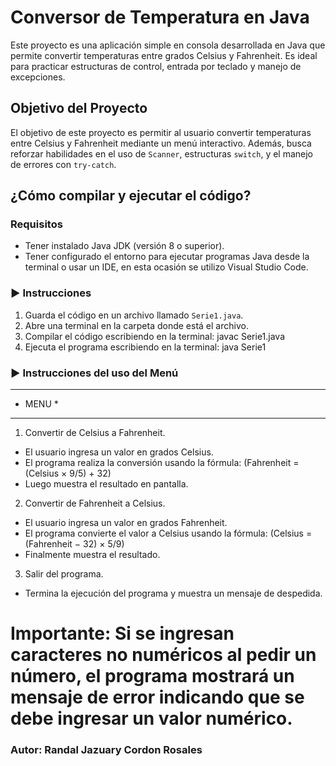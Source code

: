 # Conversor de Temperatura en Java

Este proyecto es una aplicación simple en consola desarrollada en Java que permite convertir temperaturas entre grados Celsius y Fahrenheit. Es ideal para practicar estructuras de control, entrada por teclado y manejo de excepciones.

## Objetivo del Proyecto

El objetivo de este proyecto es permitir al usuario convertir temperaturas entre Celsius y Fahrenheit mediante un menú interactivo. Además, busca reforzar habilidades en el uso de `Scanner`, estructuras `switch`, y el manejo de errores con `try-catch`.

## ¿Cómo compilar y ejecutar el código?

### Requisitos
- Tener instalado Java JDK (versión 8 o superior).
- Tener configurado el entorno para ejecutar programas Java desde la terminal o usar un IDE, en esta ocasión se utilizo Visual Studio Code.

### ▶️ Instrucciones

1. Guarda el código en un archivo llamado `Serie1.java`.
2. Abre una terminal en la carpeta donde está el archivo.
3. Compilar el código escribiendo en la terminal: javac Serie1.java
4. Ejecuta el programa escribiendo en la terminal: java Serie1

### ▶️ Instrucciones del uso del Menú


********
* MENU *
********

1. Convertir de Celsius a Fahrenheit.
 * El usuario ingresa un valor en grados Celsius.
 * El programa realiza la conversión usando la fórmula: (Fahrenheit = (Celsius × 9/5) + 32)
 * Luego muestra el resultado en pantalla.


2. Convertir de Fahrenheit a Celsius.
 * El usuario ingresa un valor en grados Fahrenheit.
 * El programa convierte el valor a Celsius usando la fórmula: (Celsius = (Fahrenheit − 32) × 5/9)
 * Finalmente muestra el resultado.


3. Salir del programa.
 * Termina la ejecución del programa y muestra un mensaje de despedida.


# Importante: Si se ingresan caracteres no numéricos al pedir un número, el programa mostrará un mensaje de error indicando que se debe ingresar un valor numérico.

### Autor: Randal Jazuary Cordon Rosales